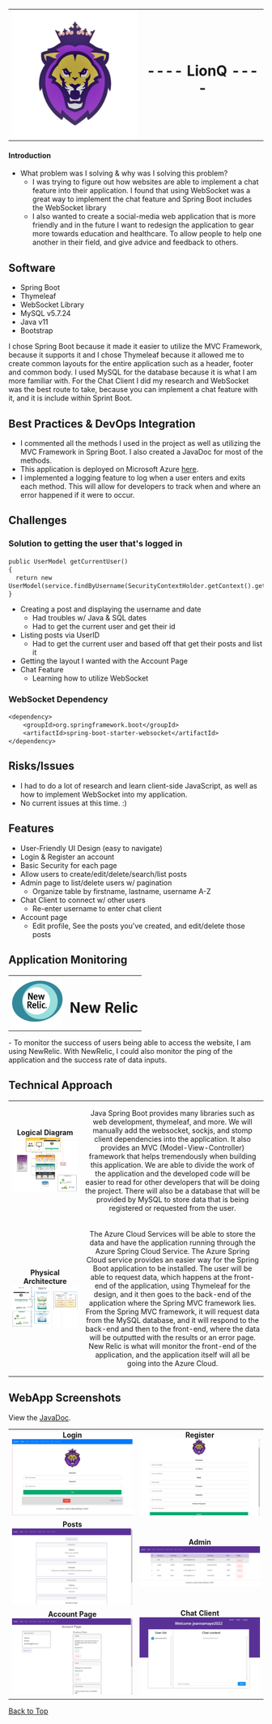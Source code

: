 <table>
        <td><img width="270" height="250" src="https://github.com/Maye456/LionQ/blob/main/src/main/resources/static/img/lionqlogo.png"/></td>
        <td align="center"><h1>---- LionQ ----</h1></td>
    </tr>
</table>

#### Introduction
- What problem was I solving & why was I solving this problem?
   - I was trying to figure out how websites are able to implement a chat feature into their application. I found that using WebSocket was a great way to implement the chat feature and Spring Boot includes the WebSocket library
   - I also wanted to create a social-media web application that is more friendly and in the future I want to redesign the application to gear more towards education and healthcare. To allow people to help one another in their field, and give advice and feedback to others. 

## Software
- Spring Boot
- Thymeleaf
- WebSocket Library
- MySQL v5.7.24
- Java v11
- Bootstrap

I chose Spring Boot because it made it easier to utilize the MVC Framework, because it supports it and I chose Thymeleaf because it allowed me to create common layouts for the entire application such as a header, footer and common body. I used MySQL for the database because it is what I am more familiar with. For the Chat Client I did my research and WebSocket was the best route to take, because you can implement a chat feature with it, and it is include within Sprint Boot.

## Best Practices & DevOps Integration
- I commented all the methods I used in the project as well as utilizing the MVC Framework in Spring Boot. I also created a JavaDoc for most of the methods.
- This application is deployed on Microsoft Azure [here](https://lionqwebapp.azurewebsites.net/).
- I implemented a logging feature to log when a user enters and exits each method. This will allow for developers to track when and where an error happened if it were to occur.

## Challenges
### Solution to getting the user that's logged in
```
public UserModel getCurrentUser()
{
  return new UserModel(service.findByUsername(SecurityContextHolder.getContext().getAuthentication().getName()));
}
```
- Creating a post and displaying the username and date
   - Had troubles w/ Java & SQL dates
   - Had to get the current user and get their id
- Listing posts via UserID
   - Had to get the current user and based off that get their posts and list it
- Getting the layout I wanted with the Account Page
- Chat Feature
   - Learning how to utilize WebSocket
### WebSocket Dependency
```
<dependency>
    <groupId>org.springframework.boot</groupId>
    <artifactId>spring-boot-starter-websocket</artifactId>
</dependency>
```

## Risks/Issues
- I had to do a lot of research and learn client-side JavaScript, as well as how to implement WebSocket into my application. 
- No current issues at this time. :)
       
## Features
- User-Friendly UI Design (easy to navigate)
- Login & Register an account
- Basic Security for each page
- Allow users to create/edit/delete/search/list posts
- Admin page to list/delete users w/ pagination
   - Organize table by firstname, lastname, username A-Z
- Chat Client to connect w/ other users
   - Re-enter username to enter chat client
- Account page
   - Edit profile, See the posts you've created, and edit/delete those posts

## Application Monitoring
<table>
        <td><img width="100" height="100" src="https://github.com/Maye456/LionQ/blob/main/documents/Images/newrelic.png"/></td>
        <td align="center"><h1>New Relic</h1></td>
    </tr>
</table>
- To monitor the success of users being able to access the website, I am using NewRelic. With NewRelic, I could also monitor the ping of the application and the success rate of data inputs.

## Technical Approach
<table>
    <tr>
        <td align="center"><b>Logical Diagram</b><br/><img src="https://github.com/Maye456/LionQ/blob/main/documents/Images/LogicalDiagram.png"/></td>
        <td align="center"><p>Java Spring Boot provides many libraries such as web development, thymeleaf, and more. We will manually add the websocket, sockjs, and stomp client dependencies into the application. It also provides an MVC (Model-View-Controller) framework that helps tremendously when building this application. We are able to divide the work of the application and the developed code will be easier to read for other developers that will be doing the project. There will also be a database that will be provided by MySQL to store data that is being registered or requested from the user.</p></td>
    </tr>
    <tr>
        <td align="center"><b>Physical Architecture</b><br/><img src="https://github.com/Maye456/LionQ/blob/main/documents/Images/PhysicalDiagram.png"/></td>
        <td align="center"><p>The Azure Cloud Services will be able to store the data and have the application running through the Azure Spring Cloud Service. The Azure Spring Cloud service provides an easier way for the Spring Boot application to be installed. The user will be able to request data, which happens at the front-end of the application, using Thymeleaf for the design, and it then goes to the back-end of the application where the Spring MVC framework lies. From the Spring MVC framework, it will request data from the MySQL database, and it will respond to the back-end and then to the front-end, where the data will be outputted with the results or an error page. New Relic is what will monitor the front-end of the application, and the application itself will all be going into the Azure Cloud.</p></td>
    </tr>
</table>

## WebApp Screenshots
View the [JavaDoc](https://htmlpreview.github.io/?https://github.com/Maye456/LionQ/blob/main/doc/index.html).
<table>
    <tr>
        <td align="center"><b>Login</b><br/><img src="https://github.com/Maye456/LionQ/blob/main/documents/Images/login.png"/></td>
        <td align="center"><b>Register</b><br/><img src="https://github.com/Maye456/LionQ/blob/main/documents/Images/register.png"/></td>
    </tr>
    <tr>
        <td align="center"><b>Posts</b><br/><img src="https://github.com/Maye456/LionQ/blob/main/documents/Images/posts.png"/></td>
        <td align="center"><b>Admin</b><br/><img src="https://github.com/Maye456/LionQ/blob/main/documents/Images/admin.png"/></td>
    </tr>
    <tr>
        <td align="center"><b>Account Page</b><br/><img src="https://github.com/Maye456/LionQ/blob/main/documents/Images/accountpage.png"/></td>
        <td align="center"><b>Chat Client</b><br/><img src="https://github.com/Maye456/LionQ/blob/main/documents/Images/chat.png"/></td>
    </tr>
</table>
             
[Back to Top](#introduction)
